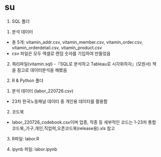 # su

1. SQL 폴더
1) 분석 데이터
- 총 5개: vitamin_addr.csv, vitamin_member.csv, vitamin_order.csv, vitamin_orderdetail.csv, vitamin_product.csv
- csv 파일은 모두 엑셀로 랜덤 숫자를 기입하여 만들었음

2) 쿼리파일(vitamin.sql)
-『SQL로 분석하고 Tableau로 시각화하자』(모원서) 책을 참고로 데이터분석을 해봤음 

2. R & Python 폴더
1) 분석 데이터 (labor_220726.csv)
- 23차 한국노동패널 데이터 중 개인용 데이터를 활용함

2) 코드북
- labor_220726_codebook.csv이며 업종, 직종 등 세부적인 코드는 1-23차 통합코드북_가구,개인,직업력,오픈코드북(release용).xls 참고

3) R파일: labor.R

4) ipynb 파일: labor.ipynb 

